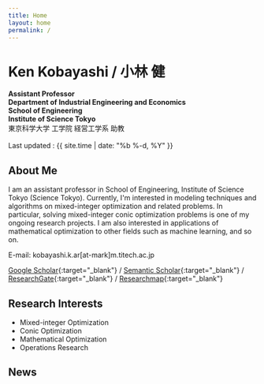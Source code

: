 ```yaml
---
title: Home
layout: home
permalink: /
---
```



# Ken Kobayashi / 小林 健
**Assistant Professor**  
**Department of Industrial Engineering and Economics**  
**School of Engineering**  
**Institute of Science Tokyo**  
東京科学大学 工学院 経営工学系 助教  
<br>
Last updated : {{ site.time | date: "%b %-d, %Y"  }}

## **About Me**


I am an assistant professor in School of Engineering, Institute of Science Tokyo (Science Tokyo). 
Currently, I'm interested in modeling techniques and algorithms on mixed-integer optimization and related problems. 
In particular, solving mixed-integer conic optimization problems is one of my ongoing research projects. 
I am also interested in applications of mathematical optimization to other fields such as machine learning, and so on.

E-mail: kobayashi.k.ar[at-mark]m.titech.ac.jp

[Google Scholar](https://scholar.google.co.jp/citations?user=fyMWmOMAAAAJ){:target="_blank"} /
[Semantic Scholar](https://www.semanticscholar.org/author/47891756){:target="_blank"} /
[ResearchGate](https://www.researchgate.net/profile/Ken-Kobayashi-4){:target="_blank"} /
[Researchmap](https://researchmap.jp/ken-kobayashi/?lang=en){:target="_blank"}

## **Research Interests**
- Mixed-integer Optimization
- Conic Optimization
- Mathematical Optimization
- Operations Research

## **News**
